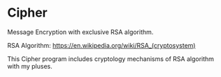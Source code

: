 # Cipher
Message Encryption with exclusive RSA algorithm.


RSA Algorithm: https://en.wikipedia.org/wiki/RSA_(cryptosystem)

This Cipher program includes cryptology mechanisms of RSA algorithm with my pluses.

